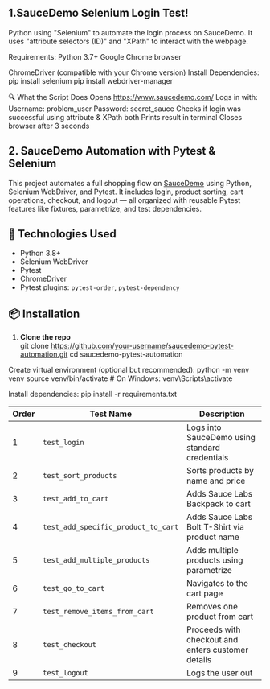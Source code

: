 ## 1.SauceDemo Selenium Login Test!
Python using "Selenium" to automate the login process on SauceDemo. It uses "attribute selectors (ID)" and "XPath" to interact with the webpage.

Requirements:
Python 3.7+
Google Chrome browser

ChromeDriver (compatible with your Chrome version)
Install Dependencies:
pip install selenium
pip install webdriver-manager

🔍 What the Script Does Opens https://www.saucedemo.com/ Logs in with: Username: problem_user Password: secret_sauce Checks if login was successful using attribute & XPath both Prints result in terminal Closes browser after 3 seconds




## 2.  SauceDemo Automation with Pytest & Selenium

This project automates a full shopping flow on [SauceDemo](https://www.saucedemo.com/) using Python, Selenium WebDriver, and Pytest. It includes login, product sorting, cart operations, checkout, and logout — all organized with reusable Pytest features like fixtures, parametrize, and test dependencies.


## 🚀 Technologies Used

- Python 3.8+
- Selenium WebDriver
- Pytest
- ChromeDriver
- Pytest plugins: `pytest-order`, `pytest-dependency`


## 📦 Installation

1. **Clone the repo**  
   git clone https://github.com/your-username/saucedemo-pytest-automation.git
   cd saucedemo-pytest-automation
   
Create virtual environment (optional but recommended):
python -m venv venv
source venv/bin/activate  # On Windows: venv\Scripts\activate

Install dependencies:
pip install -r requirements.txt

| Order | Test Name                           | Description                                        |
| ----- | ----------------------------------- | -------------------------------------------------- |
| 1     | `test_login`                        | Logs into SauceDemo using standard credentials     |
| 2     | `test_sort_products`                | Sorts products by name and price                   |
| 3     | `test_add_to_cart`                  | Adds Sauce Labs Backpack to cart                   |
| 4     | `test_add_specific_product_to_cart` | Adds Sauce Labs Bolt T-Shirt via product name      |
| 5     | `test_add_multiple_products`        | Adds multiple products using parametrize           |
| 6     | `test_go_to_cart`                   | Navigates to the cart page                         |
| 7     | `test_remove_items_from_cart`       | Removes one product from cart                      |
| 8     | `test_checkout`                     | Proceeds with checkout and enters customer details |
| 9     | `test_logout`                       | Logs the user out                                  |

